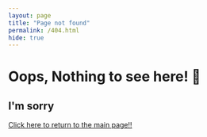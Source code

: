 ```yaml
---
layout: page
title: "Page not found"
permalink: /404.html
hide: true
---
```


<div id="error404">
    <h1>Oops, Nothing to see here! 🙉</h1>
    <h2>I'm sorry</h2>
    <a href="{{ site.url }}" class="return-btn">
        <p>Click here to return to the main page!!</p>
    </a> <br><br>
    <a href="https://github.com/dephraiim">
      <i class="fab fa-github"></i>
    </a>
    <a href="https://twitter.com/dephraiim">
      <i class="fab fa-twitter"></i>
    </a>
</div>

